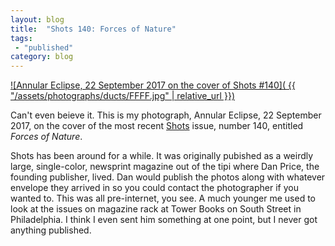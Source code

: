 ```yaml
---
layout: blog
title:  "Shots 140: Forces of Nature"
tags: 
 - "published"
category: blog
---
```


[![Annular Eclipse, 22 September 2017 on the cover of Shots #140]( {{ "/assets/photographs/ducts/FFFF.jpg" | relative_url }})](https://hellothisistim.com/photographs/annular-eclipse)

Can't even beieve it. This is my photograph, Annular Eclipse, 22 September 2017, on the cover of the most recent [Shots](https://shotsmag.com/) issue, number 140, entitled _Forces of Nature_.

Shots has been around for a while. It was originally pubished as a weirdly large, single-color, newsprint magazine out of the tipi where Dan Price, the founding publisher, lived. Dan would publish the photos along with whatever envelope they arrived in so you could contact the photographer if you wanted to. This was all pre-internet, you see. A much younger me used to look at the issues on magazine rack at Tower Books on South Street in Philadelphia. I think I even sent him something at one point, but I never got anything published.

